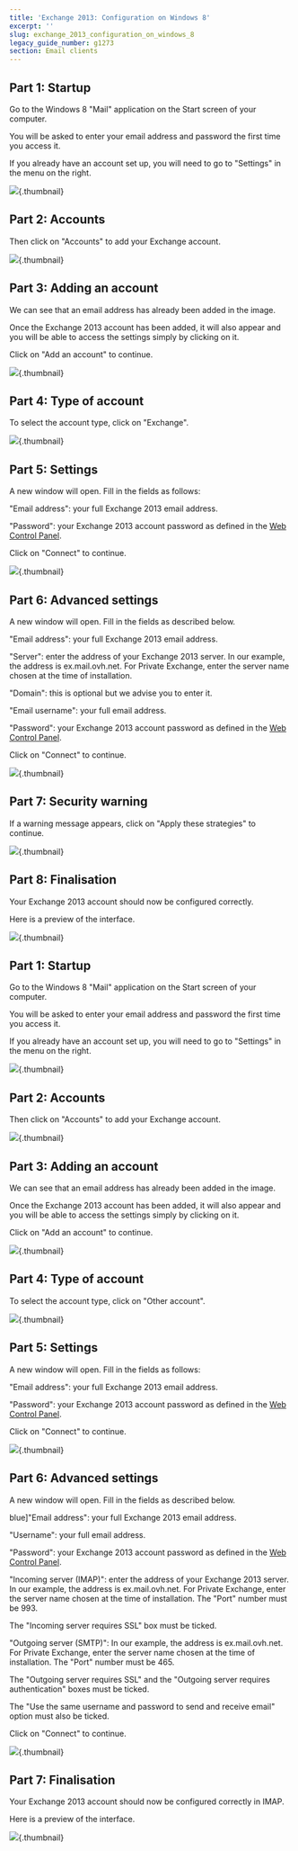 ```yaml
---
title: 'Exchange 2013: Configuration on Windows 8'
excerpt: ''
slug: exchange_2013_configuration_on_windows_8
legacy_guide_number: g1273
section: Email clients
---
```



## Part 1: Startup
Go to the Windows 8 "Mail" application on the Start screen of your computer.

You will be asked to enter your email address and password the first time you access it.

If you already have an account set up, you will need to go to "Settings" in the menu on the right.

![](images/img_1107.jpg){.thumbnail}


## Part 2: Accounts
Then click on "Accounts" to add your Exchange account.

![](images/img_1108.jpg){.thumbnail}


## Part 3: Adding an account
We can see that an email address has already been added in the image.

Once the Exchange 2013 account has been added, it will also appear and you will be able to access the settings simply by clicking on it.

Click on "Add an account" to continue.

![](images/img_1109.jpg){.thumbnail}


## Part 4: Type of account
To select the account type, click on "Exchange".

![](images/img_1110.jpg){.thumbnail}


## Part 5: Settings
A new window will open. Fill in the fields as follows:

"Email address": your full Exchange 2013 email address.

"Password": your Exchange 2013 account password as defined in the [Web Control Panel]((https://www.ovh.com/auth/?action=gotomanager&from=https://www.ovh.ie/&ovhSubsidiary=ie)).

Click on "Connect" to continue.

![](images/img_1111.jpg){.thumbnail}


## Part 6: Advanced settings
A new window will open. Fill in the fields as described below.

"Email address": your full Exchange 2013 email address.

"Server": enter the address of your Exchange 2013 server. In our example, the address is ex.mail.ovh.net. For Private Exchange, enter the server name chosen at the time of installation.

"Domain": this is optional but we advise you to enter it.

"Email username": your full email address.

"Password": your Exchange 2013 account password as defined in the [Web Control Panel]((https://www.ovh.com/auth/?action=gotomanager&from=https://www.ovh.ie/&ovhSubsidiary=ie)).

Click on "Connect" to continue.

![](images/img_1112.jpg){.thumbnail}


## Part 7: Security warning
If a warning message appears, click on "Apply these strategies" to continue.

![](images/img_1113.jpg){.thumbnail}


## Part 8: Finalisation
Your Exchange 2013 account should now be configured correctly.

Here is a preview of the interface.

![](images/img_1114.jpg){.thumbnail}


## Part 1: Startup
Go to the Windows 8 "Mail" application on the Start screen of your computer.

You will be asked to enter your email address and password the first time you access it.

If you already have an account set up, you will need to go to "Settings" in the menu on the right.

![](images/img_1115.jpg){.thumbnail}


## Part 2: Accounts
Then click on "Accounts" to add your Exchange account.

![](images/img_1116.jpg){.thumbnail}


## Part 3: Adding an account
We can see that an email address has already been added in the image.

Once the Exchange 2013 account has been added, it will also appear and you will be able to access the settings simply by clicking on it.

Click on "Add an account" to continue.

![](images/img_1117.jpg){.thumbnail}


## Part 4: Type of account
To select the account type, click on "Other account".

![](images/img_1118.jpg){.thumbnail}


## Part 5: Settings
A new window will open. Fill in the fields as follows:

"Email address": your full Exchange 2013 email address.

"Password": your Exchange 2013 account password as defined in the [Web Control Panel]((https://www.ovh.com/auth/?action=gotomanager&from=https://www.ovh.ie/&ovhSubsidiary=ie)).

Click on "Connect" to continue.

![](images/img_1119.jpg){.thumbnail}


## Part 6: Advanced settings
A new window will open. Fill in the fields as described below.

blue]"Email address": your full Exchange 2013 email address.

"Username": your full email address.

"Password": your Exchange 2013 account password as defined in the [Web Control Panel]((https://www.ovh.com/auth/?action=gotomanager&from=https://www.ovh.ie/&ovhSubsidiary=ie)).

"Incoming server (IMAP)": enter the address of your Exchange 2013 server. In our example, the address is ex.mail.ovh.net. For Private Exchange, enter the server name chosen at the time of installation.
The "Port" number must be 993.

The "Incoming server requires SSL" box must be ticked.

"Outgoing server (SMTP)": In our example, the address is ex.mail.ovh.net. For Private Exchange, enter the server name chosen at the time of installation.
The "Port" number must be 465.

The "Outgoing server requires SSL" and the "Outgoing server requires authentication" boxes must be ticked.

The "Use the same username and password to send and receive email" option must also be ticked.

Click on "Connect" to continue.

![](images/img_1120.jpg){.thumbnail}


## Part 7: Finalisation
Your Exchange 2013 account should now be configured correctly in IMAP.

Here is a preview of the interface.

![](images/img_1121.jpg){.thumbnail}

